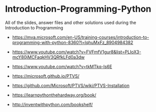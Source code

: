 Introduction-Programming-Python
===============================

All of the slides, answer files and other solutions used during the Introduction to Programming

* https://mva.microsoft.com/en-US/training-courses/introduction-to-programming-with-python-8360?l=lqhuMxFz_8904984382

* https://www.youtube.com/watch?v=FVFmfV1gur8&list=PLIoX3-mcY80jMCFaqkHV3QRfkLFd0a3dw

* https://www.youtube.com/watch?v=tkMTkq-Is6E

* https://microsoft.github.io/PTVS/

* https://github.com/Microsoft/PTVS/wiki/PTVS-Installation

* https://learnpythonthehardway.org/book/

* http://inventwithpython.com/bookshelf/
